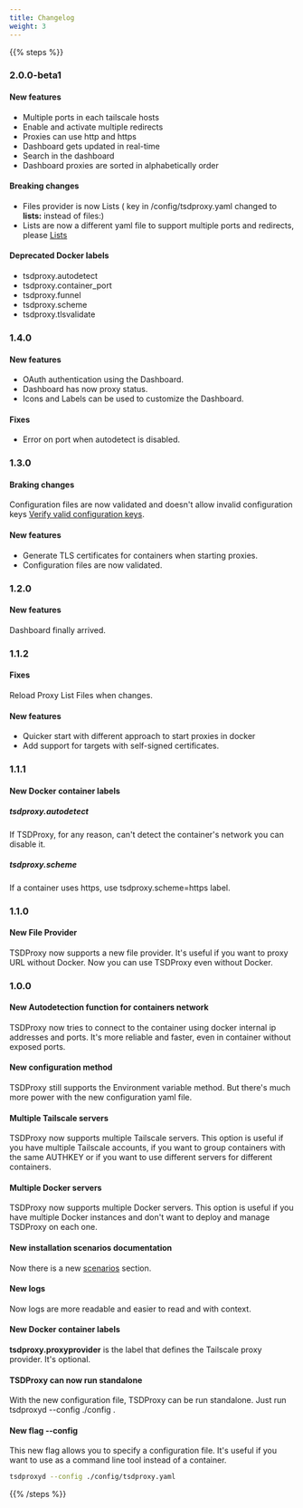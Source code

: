 ```yaml
---
title: Changelog
weight: 3
---
```


{{% steps %}}

### 2.0.0-beta1

#### New features

- Multiple ports in each tailscale hosts
- Enable and activate multiple redirects
- Proxies can use http and https
- Dashboard gets updated in real-time
- Search in the dashboard
- Dashboard proxies are sorted in alphabetically order

#### Breaking changes

- Files provider is now Lists ( key in /config/tsdproxy.yaml changed to **lists:** instead of files:)
- Lists are now a different yaml file to support multiple ports and redirects,
please [Lists](../v2/providers/list)

#### Deprecated Docker labels

- tsdproxy.autodetect
- tsdproxy.container_port
- tsdproxy.funnel
- tsdproxy.scheme
- tsdproxy.tlsvalidate

### 1.4.0

#### New features

- OAuth authentication using the Dashboard.
- Dashboard has now proxy status.
- Icons and Labels can be used to customize the Dashboard.

#### Fixes

- Error on port when autodetect is disabled.

### 1.3.0

#### Braking changes

Configuration files are now validated and doesn't allow invalid configuration keys
[Verify valid configuration keys](../serverconfig/#sample-configuration-file).

#### New features

- Generate TLS certificates for containers when starting proxies.
- Configuration files are now validated.

### 1.2.0

#### New features

Dashboard finally arrived.

### 1.1.2

#### Fixes

Reload Proxy List Files when changes.

#### New features

- Quicker start with different approach to start proxies in docker
- Add support for targets with self-signed certificates.

### 1.1.1

#### New Docker container labels

##### tsdproxy.autodetect

If TSDProxy, for any reason, can't detect the container's network you can
disable it.

##### tsdproxy.scheme

If a container uses https, use tsdproxy.scheme=https label.

### 1.1.0

#### New File Provider

TSDProxy now supports a new file provider. It's useful if you want to proxy URL
without Docker.
Now you can use TSDProxy even without Docker.

### 1.0.0

#### New Autodetection function for containers network

TSDProxy now tries to connect to the container using docker internal
ip addresses and ports. It's more reliable and faster, even in container without
exposed ports.

#### New configuration method

TSDProxy still supports the Environment variable method. But there's much more
power with the new configuration yaml file.

#### Multiple Tailscale servers

TSDProxy now supports multiple Tailscale servers. This option is useful if you
have multiple Tailscale accounts, if you want to group containers with the same
AUTHKEY or if you want to use different servers for different containers.

#### Multiple Docker servers

TSDProxy now supports multiple Docker servers. This option is useful if you have
multiple Docker instances and don't want to deploy and manage TSDProxy on each one.

#### New installation scenarios documentation

Now there is a new  [scenarios](/docs/scenarios) section.

#### New logs

Now logs are more readable and easier to read and with context.

#### New Docker container labels

**tsdproxy.proxyprovider** is the label that defines the Tailscale proxy
provider. It's optional.

#### TSDProxy can now run standalone

With the new configuration file, TSDProxy can be run standalone.
Just run tsdproxyd --config ./config .

#### New flag --config

This new flag allows you to specify a configuration file. It's useful if you
want to use as a command line tool instead of a container.

```bash
tsdproxyd --config ./config/tsdproxy.yaml
```

{{% /steps %}}
